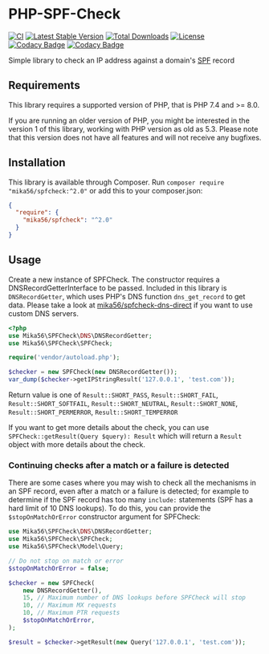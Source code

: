 # PHP-SPF-Check

[![CI](https://github.com/Mika56/PHP-SPF-Check/actions/workflows/ci.yml/badge.svg)](https://github.com/Mika56/PHP-SPF-Check/actions/workflows/ci.yml)
[![Latest Stable Version](https://poser.pugx.org/mika56/spfcheck/v/stable)](https://packagist.org/packages/mika56/spfcheck)
[![Total Downloads](https://poser.pugx.org/mika56/spfcheck/downloads)](https://packagist.org/packages/mika56/spfcheck)
[![License](https://poser.pugx.org/mika56/spfcheck/license)](https://packagist.org/packages/mika56/spfcheck)
[![Codacy Badge](https://app.codacy.com/project/badge/Grade/04f2a3a221c143089126d70f235a54cd)](https://app.codacy.com/gh/Mika56/PHP-SPF-Check/dashboard?utm_source=github.com&amp;utm_medium=referral&amp;utm_content=Mika56/PHP-SPF-Check&amp;utm_campaign=Badge_Grade)
[![Codacy Badge](https://app.codacy.com/project/badge/Coverage/04f2a3a221c143089126d70f235a54cd)](https://app.codacy.com/gh/Mika56/PHP-SPF-Check/dashboard?utm_source=github.com&utm_medium=referral&utm_content=Mika56/PHP-SPF-Check&utm_campaign=Badge_Coverage)

Simple library to check an IP address against a domain's [SPF](http://www.openspf.org/) record

## Requirements
This library requires a supported version of PHP, that is PHP 7.4 and >= 8.0.

If you are running an older version of PHP, you might be interested in the version 1 of this library, working with PHP version as old as 5.3.
Please note that this version does not have all features and will not receive any bugfixes. 

## Installation
This library is available through Composer.
Run `composer require "mika56/spfcheck:^2.0"` or add this to your composer.json:
```json
{
  "require": {
    "mika56/spfcheck": "^2.0"
  }
}
```

## Usage
Create a new instance of SPFCheck. The constructor requires a DNSRecordGetterInterface to be passed. Included in this library is `DNSRecordGetter`, 
which uses PHP's DNS function `dns_get_record` to get data. Please take a look at [mika56/spfcheck-dns-direct](https://github.com/Mika56/PHP-SPF-Check-DNS-Direct) 
if you want to use custom DNS servers.

```php
<?php
use Mika56\SPFCheck\DNS\DNSRecordGetter;
use Mika56\SPFCheck\SPFCheck;

require('vendor/autoload.php');

$checker = new SPFCheck(new DNSRecordGetter());
var_dump($checker->getIPStringResult('127.0.0.1', 'test.com'));
```

Return value is one of `Result::SHORT_PASS`, `Result::SHORT_FAIL`, `Result::SHORT_SOFTFAIL`, `Result::SHORT_NEUTRAL`, `Result::SHORT_NONE`, `Result::SHORT_PERMERROR`,
`Result::SHORT_TEMPERROR`

If you want to get more details about the check, you can use `SPFCheck::getResult(Query $query): Result` which will return a `Result` object with more details about the check.

### Continuing checks after a match or a failure is detected

There are some cases where you may wish to check all the mechanisms in an SPF record,
even after a match or a failure is detected; for example to determine if the SPF record has too many
`include:` statements (SPF has a hard limit of 10 DNS lookups).
To do this, you can provide the `$stopOnMatchOrError` constructor argument for SPFCheck:

```php
use Mika56\SPFCheck\DNS\DNSRecordGetter;
use Mika56\SPFCheck\SPFCheck;
use Mika56\SPFCheck\Model\Query;

// Do not stop on match or error
$stopOnMatchOrError = false;

$checker = new SPFCheck(
    new DNSRecordGetter(),
    15, // Maximum number of DNS lookups before SPFCheck will stop
    10, // Maximum MX requests
    10, // Maximum PTR requests
    $stopOnMatchOrError,
);

$result = $checker->getResult(new Query('127.0.0.1', 'test.com'));
```
